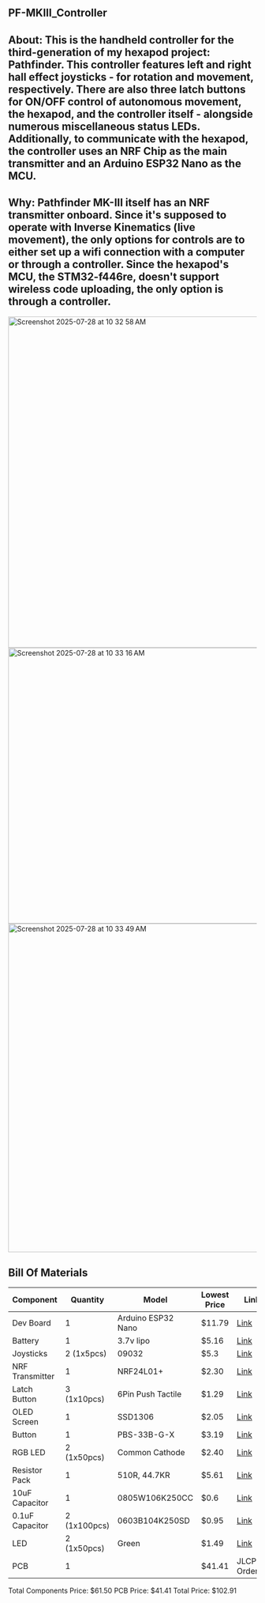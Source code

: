 ****PF-MKIII_Controller****
-----

About: This is the handheld controller for the third-generation of my hexapod project: Pathfinder. This controller features left and right hall effect joysticks - for rotation and movement, respectively. There are also three latch buttons for ON/OFF control of autonomous movement, the hexapod, and the controller itself - alongside numerous miscellaneous status LEDs. Additionally, to communicate with the hexapod, the controller uses an NRF Chip as the main transmitter and an Arduino ESP32 Nano as the MCU. 
---

Why: Pathfinder MK-III itself has an NRF transmitter onboard. Since it's supposed to operate with Inverse Kinematics (live movement), the only options for controls are to either set up a wifi connection with a computer or through a controller. Since the hexapod's MCU, the STM32-f446re, doesn't support wireless code uploading, the only option is through a controller.
---

<img width="1090" height="670" alt="Screenshot 2025-07-28 at 10 32 58 AM" src="https://github.com/user-attachments/assets/10a88e61-204d-4bb9-ac2a-2325b2393f07" />
<img width="579" height="558" alt="Screenshot 2025-07-28 at 10 33 16 AM" src="https://github.com/user-attachments/assets/307f4f04-8022-4e64-9033-a2e46473668c" />
<img width="697" height="665" alt="Screenshot 2025-07-28 at 10 33 49 AM" src="https://github.com/user-attachments/assets/a0cad91a-647e-43ee-a460-1564fcc21970" />


Bill Of Materials
-----
|Component|Quantity|Model|Lowest Price|Link|
|---|---|---|---|---|
|Dev Board|1|Arduino ESP32 Nano|$11.79|[Link](https://www.aliexpress.com/item/3256807939051766.html?spm=a2g0o.cart.0.0.725738daz9Ksmg&mp=1&pdp_npi=5%40dis%21USD%21USD%2020.26%21USD%2012.56%21%21USD%2012.56%21%21%21%40210156fc17536786169312567e890e%2112000043892831353%21ct%21US%216187826129%21%211%210)|
|Battery|1|3.7v lipo|$5.16|[Link](https://www.aliexpress.com/item/3256808941846105.html?spm=a2g0o.cart.0.0.725738daz9Ksmg&mp=1&pdp_npi=5%40dis%21USD%21USD%205.16%21USD%205.16%21%21USD%205.16%21%21%21%400b1bf20817536788724595407e3676%2112000048014338867%21ct%21US%216187826129%21%211%210)|
|Joysticks|2 (1x5pcs)|09032|$5.3|[Link](https://www.aliexpress.com/item/3256808542713532.html?spm=a2g0o.cart.0.0.725738daz9Ksmg&mp=1&pdp_npi=5%40dis%21USD%21USD%2010.98%21USD%205.38%21%21USD%205.38%21%21%21%400b1bf20817536788724595407e3676%2112000046421716696%21ct%21US%216187826129%21%211%210)|
|NRF Transmitter|1|NRF24L01+|$2.30|[Link](https://www.aliexpress.com/item/3256805495903750.html?spm=a2g0o.productlist.main.2.6555405a81EXOg&algo_pvid=4da61190-12b2-4f13-9f49-e5557cba752b&algo_exp_id=4da61190-12b2-4f13-9f49-e5557cba752b-1&pdp_ext_f=%7B%22order%22%3A%222066%22%2C%22eval%22%3A%221%22%7D&pdp_npi=4%40dis%21USD%211.37%211.37%21%21%219.77%219.77%21%40212a6e2917536789864826848eb8be%2112000033996194288%21sea%21US%216187826129%21X&curPageLogUid=BgwmNtiZJQbL&utparam-url=scene%3Asearch%7Cquery_from%3A)|
|Latch Button|3 (1x10pcs)|6Pin Push Tactile|$1.29|[Link](https://www.aliexpress.com/item/2255800510764155.html?spm=a2g0o.cart.0.0.79d738daWxrOFF&mp=1&pdp_npi=5%40dis%21USD%21USD%201.29%21USD%201.29%21%21USD%201.29%21%21%21%40212a70c117536791531033590e52c9%2110000006101802626%21ct%21US%216187826129%21%211%210)|
|OLED Screen|1|SSD1306|$2.05|[Link](https://www.aliexpress.com/item/3256805954920554.html?spm=a2g0o.cart.0.0.79d738daWxrOFF&mp=1&pdp_npi=5%40dis%21USD%21USD%202.05%21USD%202.05%21%21USD%202.05%21%21%21%40212a70c117536791531033590e52c9%2112000035944225408%21ct%21US%216187826129%21%211%210)|
|Button|1|PBS-33B-G-X|$3.19|[Link](https://www.aliexpress.com/item/3256807265866776.html?spm=a2g0o.cart.0.0.79d738daWxrOFF&mp=1&pdp_npi=5%40dis%21USD%21USD%203.19%21USD%203.19%21%21USD%203.19%21%21%21%40212a70c117536791531033590e52c9%2112000040814174970%21ct%21US%216187826129%21%211%210)|
|RGB LED|2 (1x50pcs)|Common Cathode|$2.40|[Link](https://www.aliexpress.com/item/3256807678016250.html?spm=a2g0o.cart.0.0.79d738daWxrOFF&mp=1&pdp_npi=5%40dis%21USD%21USD%203.63%21USD%202.40%21%21USD%202.40%21%21%21%40212a70c117536791531033590e52c9%2112000042596159855%21ct%21US%216187826129%21%211%210)|
|Resistor Pack|1|510R, 44.7KR|$5.61|[Link](https://www.aliexpress.com/item/3256807883956541.html?spm=a2g0o.productlist.main.2.143211f2uS3ioA&algo_pvid=a85366f6-d296-4a62-9b70-adf952553cac&algo_exp_id=a85366f6-d296-4a62-9b70-adf952553cac-1&pdp_ext_f=%7B%22order%22%3A%22258%22%2C%22eval%22%3A%221%22%7D&pdp_npi=4%40dis%21USD%218.38%215.61%21%21%2159.73%2140.00%21%40213ba0c517536799111818556ea347%2112000043532036113%21sea%21US%216187826129%21X&curPageLogUid=7XvXStSYsJtD&utparam-url=scene%3Asearch%7Cquery_from%3A#nav-specification)|
|10uF Capacitor|1|0805W106K250CC|$0.6|[Link](https://www.aliexpress.com/item/1626652703.html?spm=a2g0o.productlist.main.1.48fb6316RMeZBk&algo_pvid=e693861e-0391-4f51-8de6-32cd16f941e8&algo_exp_id=e693861e-0391-4f51-8de6-32cd16f941e8-0&pdp_ext_f=%7B%22order%22%3A%22290%22%2C%22eval%22%3A%221%22%7D&pdp_npi=4%40dis%21USD%210.60%210.60%21%21%210.60%210.60%21%402102f22c17525900041745529e7ed1%2165044401121%21sea%21TW%216187826129%21ABX&curPageLogUid=cULtsx9Twjzu&utparam-url=scene%3Asearch%7Cquery_from%3A)|
|0.1uF Capacitor|2 (1x100pcs)|0603B104K250SD|$0.95|[Link](https://www.aliexpress.com/item/1005003512666695.html?spm=a2g0o.productlist.main.2.bb674964zgo3zW&aem_p4p_detail=202507151825544677393916540000689187&algo_pvid=30290dc5-6cab-4384-9250-c0f4dd7da1ce&algo_exp_id=30290dc5-6cab-4384-9250-c0f4dd7da1ce-1&pdp_ext_f=%7B%22order%22%3A%2266%22%2C%22eval%22%3A%221%22%7D&pdp_npi=4%40dis%21USD%210.95%210.95%21%21%210.95%210.95%21%400b1bf20a17526291538932348e9ac6%2112000026122537038%21sea%21TW%216187826129%21ABX&curPageLogUid=3zYrgz8WWygI&utparam-url=scene%3Asearch%7Cquery_from%3A&search_p4p_id=202507151825544677393916540000689187_1)|
|LED|2 (1x50pcs)|Green|$1.49|[Link](https://www.aliexpress.com/item/3256806082739727.html?spm=a2g0o.productlist.main.20.58265d61KYx3M3&algo_pvid=2888cd1a-db46-49cb-bcd1-dad9a1187035&algo_exp_id=2888cd1a-db46-49cb-bcd1-dad9a1187035-17&pdp_ext_f=%7B%22order%22%3A%22253%22%2C%22eval%22%3A%221%22%7D&pdp_npi=4%40dis%21USD%212.66%211.76%21%21%2118.96%2112.51%21%402102f22c17536801089633238e9268%2112000036543284014%21sea%21US%216187826129%21X&curPageLogUid=MgZMrUkmbKE4&utparam-url=scene%3Asearch%7Cquery_from%3A)|
|PCB|1||$41.41|JLCPCB Order|

Total Components Price: $61.50
PCB Price: $41.41
Total Price: $102.91
